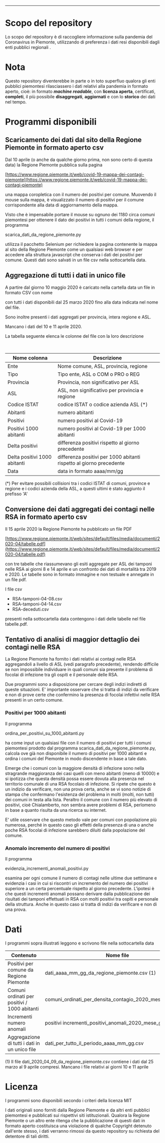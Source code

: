 
<hr>

# Scopo del repository

Lo scopo del repository è di raccogliere informazione sulla pandemia del Coronavirus in Piemonte, utilizzando di preferenza i dati resi disponibili dagli enti pubblici regionali
.
# Nota

Questo repository diventerebbe in parte o in toto superfluo qualora gli enti pubblici piemontesi rilasciassero i dati relativi alla pandemia in formato aperto, cioè:
in formato ***machine readable***, con **licenza aperta**, certificati, **completi**, il più possibile **disaggregati**, **aggiornati** e con lo **storico** dei dati nel tempo.

# Programmi disponibili

## Scaricamento dei dati dal sito della Regione Piemonte in formato aperto csv
Dal 10 aprile (o anche da qualche giorno prima, non sono certo di questa data) la Regione Piemonte pubblica sulla pagina

[https://www.regione.piemonte.it/web/covid-19-mappa-dei-contagi-piemonte](https://www.regione.piemonte.it/web/covid-19-mappa-dei-contagi-piemonte)

una mappa coropletica con il numero dei positivi per comune. Muovendo il mouse sulla mappa, è visualizzato il numero di positivi per il comune corrispondente alla data di aggiornamento della mappa.

Visto che è impensabile portare il mouse su ognuno dei 1180 circa comuni piemontesi per ottenere il dato dei positivi in tutti i comuni della regione, il programma

scarica_dati_da_regione_piemonte.py

utilizza il pacchetto Selenium per richiedere la pagina contenente la mappa al sito della Regione Piemonte come un qualsiasi web browser e per accedere alla struttura javascript che conserva i dati dei positivi per comune. Questi dati sono salvati in un file csv nella sottocartella data.

## Aggregazione di tutti i dati in unico file
A partire dal giorno 10 maggio 2020 è caricato nella cartella data un file in formato CSV con nome

con tutti i dati disponibili dal 25 marzo 2020 fino alla data indicata nel nome del file.

Sono inoltre presenti i dati aggregati per provincia, intera regione e ASL.

Mancano i dati del 10 e 11 aprile 2020.

La tabella seguente elenca le colonne del file con la loro descrizione
&nbsp;

&nbsp;


| Nome colonna             | Descrizione |
|--------------------------|-------------|
| Ente | Nome comune, ASL, provincia, regione |
| Tipo	 | Tipo ente, ASL o COM o PRO o REG |
| Provincia	 | Provincia, non significativo per ASL |
| ASL	 | ASL, non significativo per provincia e regione |
| Codice ISTAT	 | codice ISTAT o codice azienda ASL (*) |
| Abitanti	 | numero abitanti |
| Positivi	 | numero positivi al Covid-19 |
| Positivi 1000 abitanti	 | numero positivi al Covid-19 per 1000 abitanti |
| Delta positivi	 | differenza positivi rispetto al giorno precedente |
| Delta positivi 1000 abitanti	 | differenza positivi per 1000 abitanti rispetto al giorno precedente |
| Data | data in formato aaaa/mm/gg |

(\*) Per evitare possibili collisioni tra i codici ISTAT di comuni, province e regione e i codici azienda della ASL,
a questi ultimi è stato aggiunto il prefisso 'A'


## Conversione dei dati aggregati dei contagi nelle RSA in formato aperto csv

Il 15 aprile 2020 la Regione Piemonte ha pubblicato un file PDF

[https://www.regione.piemonte.it/web/sites/default/files/media/documenti/2020-04/tabelle.pdf](https://www.regione.piemonte.it/web/sites/default/files/media/documenti/2020-04/tabelle.pdf)

con tre tabelle che riassumevano gli esiti aggregate per ASL dei tamponi nelle RSA ai giorni 8 e 14 aprile e un confronto dei dati di mortalità tra 2019 e 2020. Le tabelle sono in formato immagine e non testuale e annegate in un file pdf.

I file csv

- RSA-tamponi-04-08.csv
- RSA-tamponi-04-14.csv
- RSA-deceduti.csv

presenti nella sottocartella data contengono i dati delle tabelle nel file tabelle.pdf.

## Tentativo di analisi di maggior dettaglio dei contagi nelle RSA

La Regione Piemonte ha fornito i dati relativi ai contagi nelle RSA aggregandoli a livello di ASL (vedi paragrafo precedente), rendendo difficile se non impossibile individuare in quali comuni sia presente il problema di focolai di infezione tra gli ospiti e il personale delle RSA.

Due programmi sono a disposizione per cercare degli indizi indiretti di queste situazioni. E' importante osservare che si tratta di indizi da verificare e non di prove certe che confermino la presenza di focolai infettivi nelle RSA presenti in un certo comune.

### Positivi per 1000 abitanti

Il programma

ordina_per_positivi_su_1000_abitanti.py

ha come input un qualsiasi file con il numero di positivi per tutti i comuni piemontesi prodotto dal programma scarica_dati_da_regione_piemonte.py, calcola ove già non disponibile il numero di positivi per 1000 abitanti e ordina i comuni del Piemonte in modo discendente in base a tale dato.

Emerge che i comuni con la maggiore densità di infezione sono nella stragrande maggioranza dei casi quelli con meno abitanti (meno di 10000) e si ipotizza che questa densità possa essere dovuta alla presenza nel territorio comunale di una RSA focolaio di infezione. Si ripete che questo è un indizio da verificare, non una prova certa, anche se vi sono notizie di stampa che confermano l'esistenza del problema in molti (molti, non tutti) dei comuni in testa alla lista. Peraltro il comune con il numero più elevato di positivi, cioè Chialamberto, non sembra avere problemi di RSA, perlomeno in base a quanto risulta da una ricerca su internet.

E' utile osservare che questo metodo vale per comuni con popolazione più numerosa, perché in questo caso gli effetti della presenza di una o anche poche RSA focolai di infezione sarebbero diluiti dalla popolazione del comune.

### Anomalo incremento del numero di positivi

Il programma

evidenzia_incrementi_anomali_positivi.py

esamina per ogni comune il numero di contagi nelle ultime due settimane e evidenzia i casi in cui si riscontri un incremento del numero dei positivi superiore a un certa percentuale rispetto al giorno precedente. L'ipotesi è che questi incrementi anomali possano derivare dalla pubblicazione dei risultati dei tamponi effettuati in RSA con molti positivi tra ospiti e personale della struttura. Anche in questo caso si tratta di indizi da verificare e non di una prova.

# Dati

I programmi sopra illustrati leggono e scrivono file nella sottocartella data

| Contenuto | Nome file |
| --- | --- |
| Positivi per comune da Regione Piemonte | dati_aaaa_mm_gg_da_regione_piemonte.csv (1)|
| Comuni ordinati per positivi / 1000 abitanti | comuni_ordinati_per_densita_contagio_2020_mese_giorno.csv |
| Incrementi numero anomali | positivi incrementi_positivi_anomali_2020_mese_giorno.csv |
| Aggregazione di tutti i dati in un unico file | dati_per_tutto_il_periodo_aaaa_mm_gg.csv |


(1) Il file dati_2020_04_09_da_regione_piemonte.csv contiene i dati dal 25 marzo al 9 aprile compresi. Mancano i file relativi ai giorni 10 e 11 aprile


# Licenza

I programmi sono disponibili secondo i criteri della licenza MIT

I dati originali sono forniti dalla Regione Piemonte e da altri enti pubblici piemontesi e pubblicati sui rispettivi siti istituzionali.
Qualora la Regione Piemonte o un altro ente ritenga che la pubblicazione di questi dati in formato aperto costituisca una violazione di qualche Copyright detenuto dall'ente stesso, i dati verranno rimossi da questo repository su richiesta del detentore di tali diritti.
